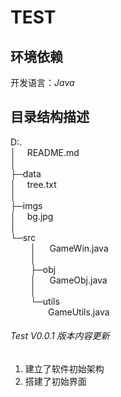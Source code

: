 TEST
============================

## 环境依赖
开发语言：$Java$

## 目录结构描述
D:.\
│&emsp;  README.md\
│  \
├─data\
│&emsp;  tree.txt\
│      \
├─imgs\
│&emsp;  bg.jpg\
│      \
└─src\
&emsp;&emsp;  │ &emsp; GameWin.java\
&emsp;&emsp;    │  \
&emsp;&emsp;    ├─obj\
&emsp;&emsp;    │ &emsp;     GameObj.java\
&emsp;&emsp;    │      \
&emsp;&emsp;    └─utils\
&emsp;&emsp;&emsp;&emsp;           GameUtils.java

###### $Test\ V0.0.1\ 版本内容更新$
1. 建立了软件初始架构
2. 搭建了初始界面
